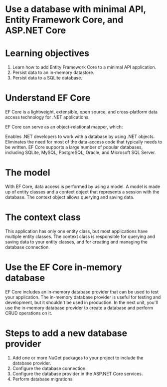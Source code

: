 # Use a database with minimal API, Entity Framework Core, and ASP.NET Core

# Learning objectives
1. Learn how to add Entity Framework Core to a minimal API application.
2. Persist data to an in-memory datastore.
3. Persist data to a SQLite database.

# Understand EF Core
EF Core is a lightweight, extensible, open source, and cross-platform data access technology for .NET applications.

EF Core can serve as an object-relational mapper, which:

Enables .NET developers to work with a database by using .NET objects.
Eliminates the need for most of the data-access code that typically needs to be written.
EF Core supports a large number of popular databases, including SQLite, MySQL, PostgreSQL, Oracle, and Microsoft SQL Server.

# The model
With EF Core, data access is performed by using a model. A model is made up of entity classes and a context object that represents a session with the database. The context object allows querying and saving data.

# The context class
This application has only one entity class, but most applications have multiple entity classes. The context class is responsible for querying and saving data to your entity classes, and for creating and managing the database connection.

# Use the EF Core in-memory database
EF Core includes an in-memory database provider that can be used to test your application. The in-memory database provider is useful for testing and development, but it shouldn't be used in production. In the next unit, you'll use the in-memory database provider to create a database and perform CRUD operations on it.

# Steps to add a new database provider
1. Add one or more NuGet packages to your project to include the database provider.
2. Configure the database connection.
3. Configure the database provider in the ASP.NET Core services.
4. Perform database migrations.
